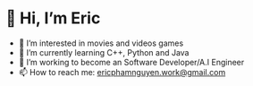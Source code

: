 # 👋 Hi, I’m Eric
- 👀 I’m interested in movies and videos games
- 🌱 I’m currently learning C++, Python and Java
- 💞️ I’m working to become an Software Developer/A.I Engineer
- 📫 How to reach me: ericphamnguyen.work@gmail.com

<!---
ehnguyen18/ehnguyen18 is a ✨ special ✨ repository because its `README.md` (this file) appears on your GitHub profile.
You can click the Preview link to take a look at your changes.
--->
